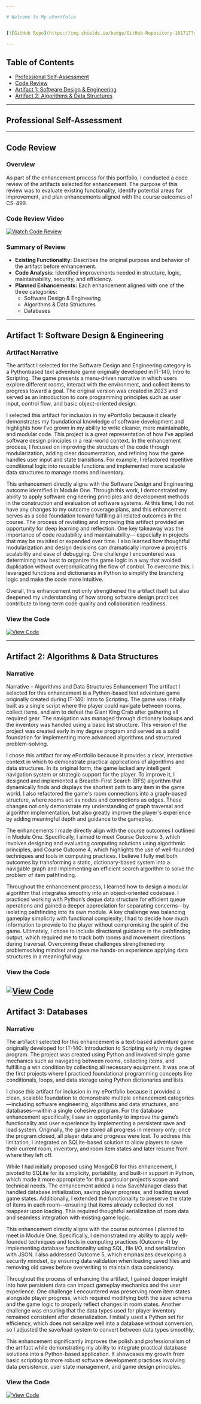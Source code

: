 ```yaml
---

# Welcome to My ePortfolio


[![GitHub Repo](https://img.shields.io/badge/GitHub-Repository-181717?style=for-the-badge&logo=github)](https://github.com/james-durk/CS-499)

---
```


## Table of Contents

- [Professional Self-Assessment](#professional-self-assessment)
- [Code Review](#code-review)
- [Artifact 1: Software Design & Engineering](#artifact-1-software-design--engineering)
- [Artifact 2: Algorithms & Data Structures](#artifact-2-algorithms--data-structures)

---

## Professional Self-Assessment

---

## Code Review

### Overview

As part of the enhancement process for this portfolio, I conducted a code review of the artifacts selected for enhancement. The purpose of this review was to evaluate existing functionality, identify potential areas for improvement, and plan enhancements aligned with the course outcomes of CS-499.

### Code Review Video

[![Watch Code Review](https://img.shields.io/badge/Watch-My_Code_Review-green?style=for-the-badge&logo=youtube)](https://www.youtube.com/watch?v=jpyWzHc7L3M)

### Summary of Review

- **Existing Functionality:** Describes the original purpose and behavior of the artifact before enhancement.
- **Code Analysis:** Identified improvements needed in structure, logic, maintainability, security, and efficiency.
- **Planned Enhancements:** Each enhancement aligned with one of the three categories:
  - Software Design & Engineering
  - Algorithms & Data Structures
  - Databases

---

## Artifact 1: Software Design & Engineering

### Artifact Narrative

The artifact I selected for the Software Design and Engineering category is a Pythonbased text adventure game originally developed in IT-140, Intro to Scripting. The game presents
a menu-driven narrative in which users explore different rooms, interact with the environment,
and collect items to progress toward a goal. The original version was created in 2023 and served
as an introduction to core programming principles such as user input, control flow, and basic
object-oriented design.

I selected this artifact for inclusion in my ePortfolio because it clearly demonstrates my
foundational knowledge of software development and highlights how I’ve grown in my ability to
write cleaner, more maintainable, and modular code. This project is a great representation of how
I’ve applied software design principles in a real-world context. In the enhancement process, I
focused on improving the structure of the code through modularization, adding clear
documentation, and refining how the game handles user input and state transitions. For example,
I refactored repetitive conditional logic into reusable functions and implemented more scalable
data structures to manage rooms and inventory.

This enhancement directly aligns with the Software Design and Engineering outcome
identified in Module One. Through this work, I demonstrated my ability to apply software
engineering principles and development methods in the construction and evaluation of software
systems. At this time, I do not have any changes to my outcome coverage plans, and this
enhancement serves as a solid foundation toward fulfilling all related outcomes in the course.
The process of revisiting and improving this artifact provided an opportunity for deep learning
and reflection. One key takeaway was the importance of code readability and maintainability—
especially in projects that may be revisited or expanded over time. I also learned how thoughtful
modularization and design decisions can dramatically improve a project’s scalability and ease of
debugging. One challenge I encountered was determining how best to organize the game logic in
a way that avoided duplication without overcomplicating the flow of control. To overcome this, I
leveraged functions and dictionaries in Python to simplify the branching logic and make the code
more intuitive.

Overall, this enhancement not only strengthened the artifact itself but also deepened my
understanding of how strong software design practices contribute to long-term code quality and
collaboration readiness.

### View the Code

[![View Code](https://img.shields.io/badge/View_Code_on_GitHub-black?style=for-the-badge&logo=github)](https://github.com/james-durk/CS-499/tree/main/enhancements/IT140-softwaredesign)

---

## Artifact 2: Algorithms & Data Structures

### Narrative
Narrative – Algorithms and Data Structures Enhancement
The artifact I selected for this enhancement is a Python-based text adventure game
originally created during IT-140: Intro to Scripting. The game was initially built as a single script
where the player could navigate between rooms, collect items, and aim to defeat the Giant King
Crab after gathering all required gear. The navigation was managed through dictionary lookups
and the inventory was handled using a basic list structure. This version of the project was created
early in my degree program and served as a solid foundation for implementing more advanced
algorithms and structured problem-solving.

I chose this artifact for my ePortfolio because it provides a clear, interactive context in
which to demonstrate practical applications of algorithms and data structures. In its original
form, the game lacked any intelligent navigation system or strategic support for the player. To
improve it, I designed and implemented a Breadth-First Search (BFS) algorithm that dynamically
finds and displays the shortest path to any item in the game world. I also refactored the game's
room connections into a graph-based structure, where rooms act as nodes and connections as
edges. These changes not only demonstrate my understanding of graph traversal and algorithm
implementation, but also greatly improve the player's experience by adding meaningful depth
and guidance to the gameplay.

The enhancements I made directly align with the course outcomes I outlined in Module
One. Specifically, I aimed to meet Course Outcome 3, which involves designing and evaluating
computing solutions using algorithmic principles, and Course Outcome 4, which highlights the
use of well-founded techniques and tools in computing practices. I believe I fully met both
outcomes by transforming a static, dictionary-based system into a navigable graph and
implementing an efficient search algorithm to solve the problem of item pathfinding.

Throughout the enhancement process, I learned how to design a modular algorithm that
integrates smoothly into an object-oriented codebase. I practiced working with Python’s deque
data structure for efficient queue operations and gained a deeper appreciation for separating
concerns—by isolating pathfinding into its own module. A key challenge was balancing
gameplay simplicity with functional complexity; I had to decide how much information to
provide to the player without compromising the spirit of the game. Ultimately, I chose to include
directional guidance in the pathfinding output, which required me to track both rooms and
movement directions during traversal. Overcoming these challenges strengthened my problemsolving mindset and gave me hands-on experience applying data structures in a meaningful way.


### View the Code
[![View Code](https://img.shields.io/badge/View_Code_on_GitHub-black?style=for-the-badge&logo=github)](https://github.com/james-durk/CS-499/tree/main/enhancements/IT140-algorithms)
---
## Artifact 3: Databases

### Narrative
The artifact I selected for this enhancement is a text-based adventure game originally
developed for IT-140: Introduction to Scripting early in my degree program. The project was
created using Python and involved simple game mechanics such as navigating between rooms,
collecting items, and fulfilling a win condition by collecting all necessary equipment. It was one
of the first projects where I practiced foundational programming concepts like conditionals,
loops, and data storage using Python dictionaries and lists.

I chose this artifact for inclusion in my ePortfolio because it provided a clean, scalable
foundation to demonstrate multiple enhancement categories—including software engineering,
algorithms and data structures, and databases—within a single cohesive program. For the
database enhancement specifically, I saw an opportunity to improve the game’s functionality and
user experience by implementing a persistent save and load system. Originally, the game stored
all progress in memory only; once the program closed, all player data and progress were lost. To
address this limitation, I integrated an SQLite-based solution to allow players to save their
current room, inventory, and room item states and later resume from where they left off.

While I had initially proposed using MongoDB for this enhancement, I pivoted to SQLite
for its simplicity, portability, and built-in support in Python, which made it more appropriate for
this particular project’s scope and technical needs. The enhancement added a new SaveManager
class that handled database initialization, saving player progress, and loading saved game states.
Additionally, I extended the functionality to preserve the state of items in each room—ensuring
that items already collected do not reappear upon loading. This required thoughtful serialization
of room data and seamless integration with existing game logic.

This enhancement directly aligns with the course outcomes I planned to meet in Module
One. Specifically, I demonstrated my ability to apply well-founded techniques and tools in
computing practices (Outcome 4) by implementing database functionality using SQL, file I/O,
and serialization with JSON. I also addressed Outcome 5, which emphasizes developing a
security mindset, by ensuring data validation when loading saved files and removing old saves
before overwriting to maintain data consistency.

Throughout the process of enhancing the artifact, I gained deeper insight into how
persistent data can impact gameplay mechanics and the user experience. One challenge I
encountered was preserving room item states alongside player progress, which required
modifying both the save schema and the game logic to properly reflect changes in room states.
Another challenge was ensuring that the data types used for player inventory remained consistent
after deserialization. I initially used a Python set for efficiency, which does not serialize well into
a database without conversion, so I adjusted the save/load system to convert between data types
smoothly.

This enhancement significantly improves the polish and professionalism of the artifact
while demonstrating my ability to integrate practical database solutions into a Python-based
application. It showcases my growth from basic scripting to more robust software development
practices involving data persistence, user state management, and game design principles.


### View the Code
[![View Code](https://img.shields.io/badge/View_Code_on_GitHub-black?style=for-the-badge&logo=github)](https://github.com/james-durk/CS-499/tree/main/enhancements/IT140-algorithms)

